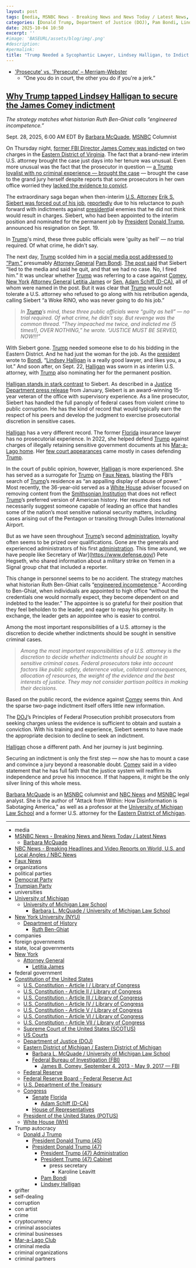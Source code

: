 ```yaml
---
layout: post
tags: [media, MSNBC News - Breaking News and News Today / Latest News, Barbara McQuade, NBC News - Breaking Headlines and Video Reports on World U.S. and Local Angles / NBC News, Faux News, organizations, political parties, Democrat Party, Trumpian Party, universities, University of Michigan, University of Michigan Law School, Barbara L. McQuade / University of Michigan Law School, New York University (NYU), Department of History, Ruth Ben-Ghiat, companies, foreign governments, state local governments, New York, Attorney General, Letitia James, federal government, Constitution of the United States, U.S. Constitution - Article I / Library of Congress, U.S. Constitution - Article II / Library of Congress, U.S. Constitution - Article III / Library of Congress, U.S. Constitution - Article IV / Library of Congress, U.S. Constitution - Article V / Library of Congress, U.S. Constitution - Article VI / Library of Congress, U.S. Constitution - Article VII / Library of Congress, Supreme Court of the United States (SCOTUS), US Courts, Department of Justice (DOJ), Eastern District of Michigan / Eastern District of Michigan, Barbara L. McQuade / University of Michigan Law School, Federal Bureau of Investigation (FBI), James Comey, Federal Reserve, Federal Reserve Board - Federal Reserve Act, U.S. Department of the Treasury, Congress, Senate, Florida, Adam Schiff (D-CA), House of Representatives, President of the United States (POTUS), White House (WH), Trump autocracy, Donald J Trump, President Donald Trump (45), President Donald Trump (47), President Trump (47) Administration, President Trump (47) Cabinet, press secretary, Karoline Leavitt, Pam Bondi, Lindsey Halligan, grifter, self-dealing, corruption, con artist, crime, cryptocurrency, criminal associates, criminal businesses, Mar-a-Lago Club, criminal media, criminal organizations, criminal partners]
categories: [Donald Trump, Department of Justice (DOJ), Pam Bondi, Lindsey Halligan, Federal Bureau of Investigation (FBI)  James Comey]
date: 2025-10-04 10:50
excerpt: ''
#image: 'BASEURL/assets/blog/img/.png'
#description:
#permalink:
title: "Trump Needed a Sycophantic Lawyer, Lindsey Halligan, to Indict James Comey On Meritless Evidence"
---
```



- ['Prosecute' vs. 'Persecute' – Merriam-Webster](https://www.merriam-webster.com/grammar/prosecuted-vs-persecuted-usage)
    - “One you do in court, the other you do if you're a jerk.”

## [Why Trump tapped Lindsey Halligan to secure the James Comey indictment](https://www.msnbc.com/opinion/msnbc-opinion/trump-lindsey-halligan-james-comey-indictment-rcna234122)

*The strategy matches what historian Ruth Ben-Ghiat calls “engineered incompetence.”*

Sept. 28, 2025, 6:00 AM EDT
By [Barbara McQuade](https://michigan.law.umich.edu/faculty-and-scholarship/our-faculty/barbara-l-mcquade), [MSNBC](https://www.msnbc.com/) Columnist

On Thursday night, [former FBI Director James Comey was indicted](https://www.msnbc.com/msnbc/news/james-comey-indictment-congress-fbi-director-rcna233691) on two charges in the [Eastern District of Virginia](https://www.justice.gov/usao-edva7). The fact that a brand-new interim U.S. attorney brought the case just days into her tenure was unusual. Even more unusual was the fact that the prosecutor in question — [a Trump loyalist with no criminal experience — brought the case](https://www.msnbc.com/msnbc/news/trump-james-comey-indictment-us-attorney-lindsey-halligan-rcna233853) — brought the case to the grand jury herself despite reports that some prosecutors in her own office worried they [lacked the evidence to convict](https://www.msnbc.com/msnbc/news/former-fbi-director-james-comey-facing-imminent-indictment-threat-rcna233539).

The extraordinary saga began when then-interim [U.S. Attorney](https://www.justice.gov/usao-edva/) [Erik S. Siebert was forced out of his job](https://www.msnbc.com/the-weeknight/watch/breaking-u-s-attorney-resigns-after-trump-officials-pushed-him-to-bring-bogus-charges-against-ny-ag-247985733871), [reportedly](https://www.nytimes.com/2025/09/22/us/politics/trump-lindsey-halligan-james-comey.html) due to his reluctance to push forward with indictments against [president](https://www.whitehouse.gov/)ial enemies that he did not think would result in charges. Siebert, who had been appointed to the interim position and nominated for the permanent job by [President](https://www.whitehouse.gov/) [Donald Trump](https://www.donaldjtrump.com/), announced his resignation on Sept. 19.

In [Trump](https://www.donaldjtrump.com/)'s mind, these three public officials were 'guilty as hell' — no trial required. Of what crime, he didn't say.

The next day, [Trump](https://www.donaldjtrump.com/) scolded him in a [social media post addressed to “Pam,”](https://www.msnbc.com/rachel-maddow-show/maddowblog/trumps-directive-ag-bondi-seen-impeachment-level-scandal-rcna232888) presumably [Attorney General](https://www.justice.gov/) [Pam Bondi](https://www.justice.gov/ag/staff-profile/meet-attorney-general/). [The post said](https://truthsocial.com/@realDonaldTrump/posts/115239044548033727) that Siebert “lied to the media and said he quit, and that we had no case. No, I fired him.” It was unclear whether [Trump](https://www.donaldjtrump.com/) was referring to a case against [Comey](https://www.fbi.gov/history/directors/james-b-comey/), [New York](https://www.ny.gov/) [Attorney General](https://ag.ny.gov/) [Letitia James](https://ag.ny.gov/about/meet-letitia-james) or [Sen.](https://www.senate.gov/) [Adam Schiff (D-CA)](https://www.schiff.senate.gov/), all of whom were named in the post. But it was clear that [Trump](https://www.donaldjtrump.com/) would not tolerate a U.S. attorney who refused to go along with his retribution agenda, calling Siebert “a Woke RINO, who was never going to do his job.”

> *In [Trump](https://www.donaldjtrump.com/)’s mind, these three public officials were “guilty as hell” — no trial required. Of what crime, he didn’t say. But revenge was the common thread. “They impeached me twice, and indicted me (5 times!), OVER NOTHING,” he wrote. “JUSTICE MUST BE SERVED, NOW!!!”*

With Siebert gone. [Trump](https://www.donaldjtrump.com/) needed someone else to do his bidding in the Eastern District. And he had just the woman for the job. As the [president](https://www.whitehouse.gov/) wrote to [Bondi](https://www.justice.gov/ag/staff-profile/meet-attorney-general/), “[Lindsey Halligan](https://www.justice.gov/usao-edva/) is a really good lawyer, and likes you, a lot.” And soon after, on Sept. 22, [Halligan](https://www.justice.gov/usao-edva/) was sworn in as interim U.S. attorney, with [Trump](https://www.donaldjtrump.com/) also nominating her for the permanent position.

[Halligan stands in stark contrast](https://www.msnbc.com/rachel-maddow-show/maddowblog/white-house-lawyer-takes-key-prosecutors-office-scandalous-circumstanc-rcna233233) to Siebert. As described in a [Justice Department press release](https://www.justice.gov/usao-edva/pr/erik-siebert-appointed-interim-us-attorney-eastern-district-virginia) from January, Siebert is an award-winning 15-year veteran of the office with supervisory experience. As a line prosecutor, Siebert has handled the full panoply of federal cases from violent crime to public corruption. He has the kind of record that would typically earn the respect of his peers and develop the judgment to exercise prosecutorial discretion in sensitive cases.

[Halligan](https://www.justice.gov/usao-edva/) has a very different record. The former [Florida](https://www.myflorida.gov/) insurance lawyer has no prosecutorial experience. In 2022, she helped defend [Trump](https://www.donaldjtrump.com/) against charges of illegally retaining sensitive government documents at his [Mar-a-Lago home](https://www.maralagoclub.com/). Her [few court appearances](https://www.nytimes.com/2025/09/22/us/politics/lindsey-halligan-trump.html) came mostly in cases defending [Trump](https://www.donaldjtrump.com/).

In the court of public opinion, however, [Halligan](https://www.justice.gov/usao-edva/) is more experienced. She has served as a surrogate for [Trump](https://www.donaldjtrump.com/) on [Faux News](https://www.foxnews.com/), blasting the FBI’s search of [Trump](https://www.donaldjtrump.com/)’s residence as “an appalling display of abuse of power.” Most recently, the 36-year-old served as a [White House](https://www.whitehouse.gov/) adviser focused on removing content from the [Smithsonian Institution](https://www.si.edu/) that does not reflect [Trump](https://www.donaldjtrump.com/)’s preferred version of American history. Her resume does not necessarily suggest someone capable of leading an office that handles some of the nation’s most sensitive national security matters, including cases arising out of the Pentagon or transiting through Dulles International Airport.

But as we have seen throughout [Trump](https://www.donaldjtrump.com/)’s second [administration](https://www.whitehouse.gov/administration/), loyalty often seems to be prized over qualifications. Gone are the generals and experienced administrators of his first [administration](https://www.whitehouse.gov/administration/). This time around, we have people like Secretary of War](https://www.defense.gov/) Pete Hegseth, who shared information about a military strike on Yemen in a Signal group chat that included a reporter.

This change in personnel seems to be no accident. The strategy matches what historian Ruth Ben-Ghiat calls “[engineered incompetence](https://lucid.substack.com/p/pete-hegseth-and-the-autocratic-strategy).” According to Ben-Ghiat, when individuals are appointed to high office “without the credentials one would normally expect, they become dependent on and indebted to the leader.” The appointee is so grateful for their position that they feel beholden to the leader, and eager to repay his generosity. In exchange, the leader gets an appointee who is easier to control.

Among the most important responsibilities of a U.S. attorney is the discretion to decide whether indictments should be sought in sensitive criminal cases.

> *Among the most important responsibilities of a U.S. attorney is the discretion to decide whether indictments should be sought in sensitive criminal cases. Federal prosecutors take into account factors like public safety, deterrence value, collateral consequences, allocation of resources, the weight of the evidence and the best interests of justice. They may not consider partisan politics in making their decisions.*

Based on the public record, the evidence against [Comey](https://www.fbi.gov/history/directors/james-b-comey/) seems thin. And the sparse two-page indictment itself offers little new information.

The [DOJ](https://www.justice.gov/)’s Principles of Federal Prosecution prohibit prosecutors from seeking charges unless the evidence is sufficient to obtain and sustain a conviction. With his training and experience, Siebert seems to have made the appropriate decision to decline to seek an indictment.

[Halligan](https://www.justice.gov/usao-edva/) chose a different path. And her journey is just beginning.

Securing an indictment is only the first step — now she has to mount a case and convince a jury beyond a reasonable doubt. [Comey](https://www.fbi.gov/history/directors/james-b-comey/) said in a video statement that he has full faith that the justice system will reaffirm its independence and prove his innocence. If that happens, it might be the only silver lining of this whole mess.

[Barbara McQuade](https://michigan.law.umich.edu/faculty-and-scholarship/our-faculty/barbara-l-mcquade) is an [MSNBC](https://www.msnbc.com/) columnist and [NBC News](https://www.nbcnews.com/) and [MSNBC](https://www.msnbc.com/) legal analyst. She is the author of "Attack from Within: How Disinformation is Sabotaging America," as well as a professor at the [University of Michigan](https://umich.edu/) [Law School](https://michigan.law.umich.edu/) and a former U.S. attorney for the [Eastern District of Michigan](https://www.justice.gov/usao-edmi).

----
- media
- [MSNBC News - Breaking News and News Today / Latest News](https://www.msnbc.com/)
    - [Barbara McQuade](https://michigan.law.umich.edu/faculty-and-scholarship/our-faculty/barbara-l-mcquade)
- [NBC News - Breaking Headlines and Video Reports on World, U.S. and Local Angles / NBC News](https://www.nbcnews.com/)
- [Faux News](https://www.foxnews.com/)
- organizations
- political parties
- [Democrat Party](https://www.democrats.org/)
- [Trumpian Party](https://www.gop.com/)
- universities
- [University of Michigan](https://umich.edu/)
    - [University of Michigan Law School](https://michigan.law.umich.edu/)
        - [Barbara L. McQuade / University of Michigan Law School](https://michigan.law.umich.edu/faculty-and-scholarship/our-faculty/barbara-l-mcquade)
- [New York University (NYU)](https://www.nyu.edu/)
    - [Department of History](https://as.nyu.edu/departments/history.html)
        - [Ruth Ben-Ghiat](https://as.nyu.edu/faculty/ruth-ben-ghiat.html)
- companies
- foreign governments
- state, local governments 
- [New York](https://www.ny.gov/)
    - [Attorney General](https://ag.ny.gov/)
        - [Letitia James](https://ag.ny.gov/about/meet-letitia-james)
- federal government
- [Constitution of the United States](https://constitution.congress.gov/constitution/)
    - [U.S. Constitution - Article I / Library of Congress](https://constitution.congress.gov/constitution/article-1/)
    - [U.S. Constitution - Article II / Library of Congress](https://constitution.congress.gov/constitution/article-2/)
    - [U.S. Constitution - Article III / Library of Congress](https://constitution.congress.gov/constitution/article-3/)
    - [U.S. Constitution - Article IV / Library of Congress](https://constitution.congress.gov/constitution/article-4/)
    - [U.S. Constitution - Article V / Library of Congress](https://constitution.congress.gov/constitution/article-5/)
    - [U.S. Constitution - Article VI / Library of Congress](https://constitution.congress.gov/constitution/article-6/)
    - [U.S. Constitution - Article VII / Library of Congress](https://constitution.congress.gov/constitution/article-7/)
    - [Supreme Court of the United States (SCOTUS)](https://www.supremecourt.gov/)
    - [US Courts](https://www.uscourts.gov/)
    - [Department of Justice (DOJ)](https://www.justice.gov/)
    - [Eastern District of Michigan / Eastern District of Michigan](https://www.justice.gov/usao-edmi)
        - [Barbara L. McQuade / University of Michigan Law School](https://michigan.law.umich.edu/faculty-and-scholarship/our-faculty/barbara-l-mcquade)
        - [Federal Bureau of Investigation (FBI)](https://www.fbi.gov/)
            - [James B. Comey, September 4, 2013 - May 9, 2017 — FBI](https://www.fbi.gov/history/directors/james-b-comey)
    - [Federal Reserve](https;//www.federalreserve.gov/)
    - [Federal Reserve Board - Federal Reserve Act](https://www.federalreserve.gov/aboutthefed/fract.htm)
    - [U.S. Department of the Treasury](https://home.treasury.gov/)
    - [Congress](https://www.congress.gov/)
        - [Senate](https://www.senate.gov/)
[Florida](https://www.myflorida.gov/)
            - [Adam Schiff (D-CA)](https://www.schiff.senate.gov/)
        - [House of Representatives](https://www.house.gov/)
     - [President of the United States (POTUS)](https://www.whitehouse.gov/)
    - [White House (WH)](https://www.whitehouse.gov/)
- Trump autocracy
    - [Donald J Trump](https://www.donaldjtrump.com/)
        - [President Donald Trump (45)](https://trumpwhitehouse.archives.gov/)
        - [President Donald Trump (47)](https://www.whitehouse.gov/administration/donald-j-trump/)
            - [President Trump (47) Administration](https://www.whitehouse.gov/administration/)
            - [President Trump (47) Cabinet](https://www.whitehouse.gov/administration/the-cabinet/)
                - press secretary
                    - Karoline Leavitt
            - [Pam Bondi](https://www.justice.gov/ag/staff-profile/meet-attorney-general/)
            - [Lindsey Halligan](https://www.justice.gov/usao-edva/)
- grifter
- self-dealing
- corruption
- con artist
- crime
- cryptocurrency
- criminal associates
- criminal businesses
- [Mar-a-Lago Club](https://www.maralagoclub.com/)
- criminal media
- criminal organizations
- criminal partners